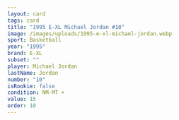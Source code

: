 ```yaml
---
layout: card
tags: card
title: "1995 E-XL Michael Jordan #10"
image: /images/uploads/1995-e-xl-michael-jordan.webp
sport: Basketball
year: "1995"
brand: E-XL
subset: ""
player: Michael Jordan
lastName: Jordan
number: "10"
isRookie: false
condition: NM-MT +
value: 15
order: 10
---
```

